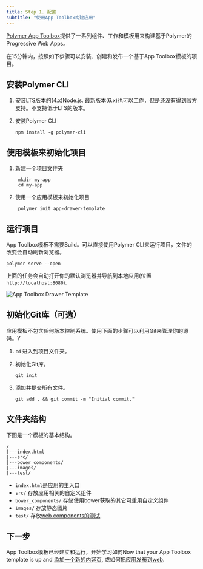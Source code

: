 ```yaml
---
title: Step 1. 配置
subtitle: "使用App Toolbox构建应用"
---
```


<!-- toc -->

[Polymer App Toolbox][toolbox]提供了一系列组件、工作和模板用来构建基于Polymer的Progressive Web Apps。

在15分钟内，按照如下步骤可以安装、创建和发布一个基于App Toolbox模板的项目。

## 安装Polymer CLI

1.  安装LTS版本的(4.x)Node.js. 最新版本(6.x)也可以工作，但是还没有得到官方支持。不支持低于LTS的版本。

1.  安装Polymer CLI

        npm install -g polymer-cli

## 使用模板来初始化项目

1. 新建一个项目文件夹

        mkdir my-app
        cd my-app

1. 使用一个应用模板来初始化项目

        polymer init app-drawer-template

## 运行项目

App Toolbox模板不需要Build。可以直接使用Polymer CLI来运行项目，文件的改变会自动刷新浏览器。

    polymer serve --open

上面的任务会自动打开你的默认浏览器并导航到本地应用(位置 `http://localhost:8080`).

![App Toolbox Drawer Template](/images/1.0/toolbox/app-drawer-template.png)

## 初始化Git库（可选）

应用模板不包含任何版本控制系统。使用下面的步骤可以利用Git来管理你的源码。Y

1.  `cd` 进入到项目文件夹。

1.  初始化Git库。

        git init

1.  添加并提交所有文件。

        git add . && git commit -m "Initial commit."

## 文件夹结构

下图是一个模板的基本结构。

    /
    |---index.html
    |---src/
    |---bower_components/
    |---images/
    |---test/


*   `index.html`是应用的主入口 
*   `src/` 存放应用相关的自定义组件
*   `bower_components/` 存储使用bower获取的其它可重用自定义组件
*   `images/` 存放静态图片
*   `test/` 存放[web
    components的测试](https://github.com/Polymer/web-component-tester).

## 下一步

App Toolbox模板已经建立和运行，开始学习如何Now that your App Toolbox template is up and [添加一个新的内容页](create-a-page), 或如何[把应用发布到web](deploy).

[toolbox]: /1.0/toolbox/
[shared styles]: /1.0/docs/devguide/styling.html#style-modules
[md]: http://www.google.com/design/spec/material-design/introduction.html
